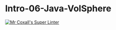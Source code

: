 # Intro-06-Java-VolSphere
[![Mr Coxall's Super Linter](https://github.com/ICS4U-Programming-NoahS/Intro-06-Java-VolSphere/workflows/Mr%20Coxall's%20Super%20Linter/badge.svg)](https://github.com/ICS4U-Programming-NoahS/Intro-06-Java-VolSphere/actions/)
